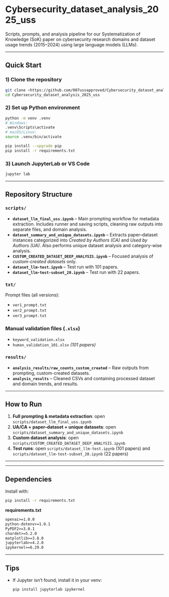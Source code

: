 # Cybersecurity_dataset_analysis_2025_uss

Scripts, prompts, and analysis pipeline for our Systematization of Knowledge (SoK) paper on cybersecurity research domains and dataset usage trends (2015–2024) using large language models (LLMs).

---

## Quick Start

### 1) Clone the repository
```bash
git clone <https://github.com/007ussapproved/Cybersecurity_dataset_analysis_2025_uss.git>
cd Cybersecurity_dataset_analysis_2025_uss
```

### 2) Set up Python environment
```bash
python -m venv .venv
# Windows:
.venv\Scripts\activate
# macOS/Linux:
source .venv/bin/activate

pip install --upgrade pip
pip install -r requirements.txt
```

### 3) Launch JupyterLab or VS Code
```bash
jupyter lab
```

---

## Repository Structure

### `scripts/`
- **`dataset_llm_final_uss.ipynb`** – Main prompting workflow for metadata extraction. Includes runner and saving scripts, cleaning raw outputs into separate files, and domain analysis.  
- **`dataset_summary_and_unique_datasets.ipynb`** – Extracts paper–dataset instances categorized into *Created by Authors (CA)* and *Used by Authors (UA)*. Also performs unique dataset analysis and category-wise analysis.  
- **`CUSTOM_CREATED_DATASET_DEEP_ANALYSIS.ipynb`** – Focused analysis of *custom-created datasets* only.  
- **`dataset_llm-test.ipynb`** – Test run with 101 papers.  
- **`dataset_llm-test-subset_20.ipynb`** – Test run with 22 papers.  

### `txt/`
Prompt files (all versions):
- `ver1_prompt.txt`  
- `ver2_prompt.txt`  
- `ver3_prompt.txt`

### Manual validation files (`.xlsx`)
- `keyword_validation.xlsx`  
- `human_validation_101.xlsx` *(101 papers)*

### `results/`
- **`analysis_results/raw_counts_custom_created`** – Raw outputs from prompting, custom-created datasets.  
- **`analysis_results`** – Cleaned CSVs and containing processed dataset and domain trends, and results.  

---

## How to Run

1) **Full prompting & metadata extraction**: open `scripts/dataset_llm_final_uss.ipynb`  
2) **UA/CA + paper–dataset + unique datasets**: open `scripts/dataset_summary_and_unique_datasets.ipynb`  
3) **Custom dataset analysis**: open `scripts/CUSTOM_CREATED_DATASET_DEEP_ANALYSIS.ipynb`  
4) **Test runs**: open `scripts/dataset_llm-test.ipynb` (101 papers) and `scripts/dataset_llm-test-subset_20.ipynb` (22 papers)

---


---

## Dependencies

Install with:
```bash
pip install -r requirements.txt
```

**requirements.txt**
```txt
openai>=1.0.0
python-dotenv>=1.0.1
PyPDF2>=3.0.1
chardet>=5.2.0
matplotlib>=3.8.0
jupyterlab>=4.2.0
ipykernel>=6.29.0
```

---

## Tips

- If Jupyter isn’t found, install it in your venv:
  ```bash
  pip install jupyterlab ipykernel
  ```

